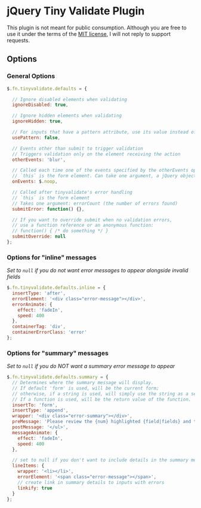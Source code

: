 # jQuery Tiny Validate Plugin

This plugin is not meant for public consumption. Although you are free to use it under the terms of the [MIT license], I will not reply to support requests.

## Options

### General Options

```js
$.fn.tinyvalidate.defaults = {

  // Ignore disabled elements when validating
  ignoreDisabled: true,

  // Ignore hidden elements when validating
  ignoreHidden: true,

  // For inputs that have a pattern attribute, use its value instead of the one in the rule set
  usePattern: false,

  // Events other than submit to trigger validation
  // Triggers validation only on the element receiving the action
  otherEvents: 'blur',

  // Called each time one of the events specified by the otherEvents option is triggered.
  // `this` is the form element. Can take one argument, a jQuery object containing the form
  onEvents: $.noop,

  // Called after tinyvalidate's error handling
  // `this` is the form element
  // Takes one argument: errorCount (the number of errors found)
  submitError: function() {},

  // If you want to override submit when no validation errors,
  // use a function reference or an anonymous function:
  // function() { /* do something */ }
  submitOverride: null
};
```

### Options for "inline" messages

*Set to `null` if you do not want error messages to appear alongside invalid fields*

```js
$.fn.tinyvalidate.defaults.inline = {
  insertType: 'after',
  errorElement: '<div class="error-message"></div>',
  errorAnimate: {
    effect: 'fadeIn',
    speed: 400
  },
  containerTag: 'div',
  containerErrorClass: 'error'
};
```

### Options for "summary" messages

*Set to `null` if you do NOT want a summary error message to appear*

```js
$.fn.tinyvalidate.defaults.summary = {
  // Determines where the summary message will display.
  // If default 'form' is used, will be the current form;
  // otherwise, if a string is used, will simply use the string as a selector
  // If a function is used, will be the return value of the function. `this` is set to the form.
  insertTo: 'form',
  insertType: 'append',
  wrapper: '<div class="error-summary"></div>',
  preMessage: 'Please review the {num} highlighted {field|fields} and try again.<ul>',
  postMessage: '</ul>',
  messageAnimate: {
    effect: 'fadeIn',
    speed: 400
  },

  // set to null if you don't want to include details in the summary message:
  lineItems: {
    wrapper: '<li></li>',
    errorElement: '<span class="error-message"></span>',
    // create link in summary details to inputs with errors
    linkify: true
  }
};
```

[MIT license]: http://www.opensource.org/licenses/mit-license.php
